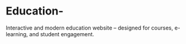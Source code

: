 # Education-
Interactive and modern education website – designed for courses, e-learning, and student engagement.
